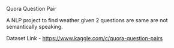 Quora Question Pair

A NLP project to find weather given 2 questions are same are not semantically speaking.

Dataset Link - https://www.kaggle.com/c/quora-question-pairs